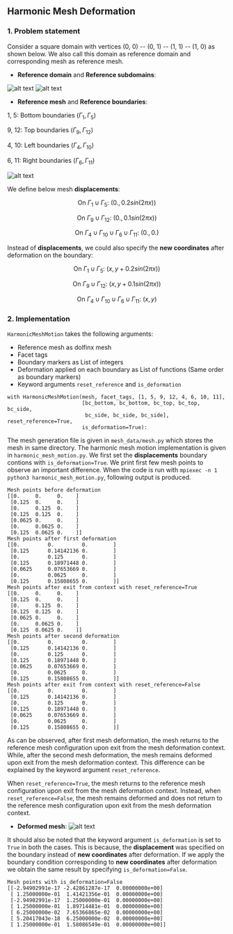 ## Harmonic Mesh Deformation ##

### 1. Problem statement

Consider a square domain with vertices (0, 0) -- (0, 1) -- (1, 1) -- (1, 0) as shown below. We also call this domain as reference domain and corresponding mesh as reference mesh.

* **Reference domain** and **Reference subdomains**:

![alt text](https://github.com/niravshah241/MDFEniCSx/blob/main/demo/1_harmonic_mesh_deformation/mesh_data/domain.png)
![alt text](https://github.com/niravshah241/MDFEniCSx/blob/main/demo/1_harmonic_mesh_deformation/mesh_data/subdomains.png)

* **Reference mesh** and **Reference boundaries**: 

1, 5: Bottom boundaries ($\Gamma_1, \Gamma_5$)

9, 12: Top boundaries ($\Gamma_9, \Gamma_{12}$)

4, 10: Left boundaries ($\Gamma_4, \Gamma_{10}$)

6, 11: Right boundaries ($\Gamma_6, \Gamma_{11}$)

![alt text](https://github.com/niravshah241/MDFEniCSx/blob/main/demo/1_harmonic_mesh_deformation/mesh_data/boundaries.png)

We define below mesh **displacements**:

$$\text{On } \Gamma_1 \cup \Gamma_5: \ (0., 0.2 sin(2 \pi x))$$

$$\text{On } \Gamma_9 \cup \Gamma_{12}: \ (0., 0.1 sin(2 \pi x))$$

$$\text{On } \Gamma_4 \cup \Gamma_{10} \cup \Gamma_6 \cup \Gamma_{11}: \ (0., 0.)$$

Instead of **displacements**, we could also specify the **new coordinates** after deformation on the boundary:

$$\text{On } \Gamma_1 \cup \Gamma_5: \ (x, y + 0.2 sin(2 \pi x))$$

$$\text{On } \Gamma_9 \cup \Gamma_{12}: \ (x, y + 0.1 sin(2 \pi x))$$

$$\text{On } \Gamma_4 \cup \Gamma_{10} \cup \Gamma_6 \cup \Gamma_{11}: \ (x, y)$$

### 2. Implementation

```HarmonicMeshMotion``` takes the following arguments:
 * Reference mesh as dolfinx mesh
 * Facet tags
 * Boundary markers as List of integers
 * Deformation applied on each boundary as List of functions (Same order as boundary markers)
 * Keyword arguments ```reset_reference``` and ```is_deformation```

```
with HarmonicMeshMotion(mesh, facet_tags, [1, 5, 9, 12, 4, 6, 10, 11],
                        [bc_bottom, bc_bottom, bc_top, bc_top, bc_side,
                         bc_side, bc_side, bc_side], reset_reference=True,
                        is_deformation=True):
```

The mesh generation file is given in ```mesh_data/mesh.py``` which stores the mesh in same directory. The harmonic mesh motion implementation is given in ```harmonic_mesh_motion.py```. We first set the **displacements** boundary contions with ```is_deformation=True```. We print first few mesh points to observe an important difference. When the code is run with ```mpiexec -n 1 python3 harmonic_mesh_motion.py```, following output is produced.

```
Mesh points before deformation
[[0.     0.     0.    ]
 [0.125  0.     0.    ]
 [0.     0.125  0.    ]
 [0.125  0.125  0.    ]
 [0.0625 0.     0.    ]
 [0.     0.0625 0.    ]
 [0.125  0.0625 0.    ]]
Mesh points after first deformation
[[0.         0.         0.        ]
 [0.125      0.14142136 0.        ]
 [0.         0.125      0.        ]
 [0.125      0.18971448 0.        ]
 [0.0625     0.07653669 0.        ]
 [0.         0.0625     0.        ]
 [0.125      0.15808655 0.        ]]
Mesh points after exit from context with reset_reference=True
[[0.     0.     0.    ]
 [0.125  0.     0.    ]
 [0.     0.125  0.    ]
 [0.125  0.125  0.    ]
 [0.0625 0.     0.    ]
 [0.     0.0625 0.    ]
 [0.125  0.0625 0.    ]]
Mesh points after second deformation
[[0.         0.         0.        ]
 [0.125      0.14142136 0.        ]
 [0.         0.125      0.        ]
 [0.125      0.18971448 0.        ]
 [0.0625     0.07653669 0.        ]
 [0.         0.0625     0.        ]
 [0.125      0.15808655 0.        ]]
Mesh points after exit from context with reset_reference=False
[[0.         0.         0.        ]
 [0.125      0.14142136 0.        ]
 [0.         0.125      0.        ]
 [0.125      0.18971448 0.        ]
 [0.0625     0.07653669 0.        ]
 [0.         0.0625     0.        ]
 [0.125      0.15808655 0.        ]]

```

As can be observed, after first mesh deformation, the mesh returns to the reference mesh configuration upon exit from the mesh deformation context. While, after the second mesh deformation, the mesh remains deformed upon exit from the mesh deformation context. This difference can be explained by the keyword argument ```reset_reference```.

When ```reset_reference=True```, the mesh returns to the reference mesh configuration upon exit from the mesh deformation context. Instead, when ```reset_reference=False```, the mesh remains deformed and does not return to the reference mesh configuration upon exit from the mesh deformation context.

* **Deformed mesh**: 
![alt text](https://github.com/niravshah241/MDFEniCSx/blob/main/demo/1_harmonic_mesh_deformation/deformed_mesh.png)

It should also be noted that the keyword argument ```is_deformation``` is set to ```True``` in both the cases. This is because, the **displacement** was specified on the boundary instead of **new coordinates** after deformation. If we apply the boundary condition corresponding to **new coordinates** after deformation we obtain the same result by specifying ```is_deformation=False```.

```
Mesh points with is_deformation=False
[[-2.94902991e-17 -2.42861287e-17  0.00000000e+00]
 [ 1.25000000e-01  1.41421356e-01  0.00000000e+00]
 [-2.94902991e-17  1.25000000e-01  0.00000000e+00]
 [ 1.25000000e-01  1.89714481e-01  0.00000000e+00]
 [ 6.25000000e-02  7.65366865e-02  0.00000000e+00]
 [ 5.20417043e-18  6.25000000e-02  0.00000000e+00]
 [ 1.25000000e-01  1.58086549e-01  0.00000000e+00]]
```

